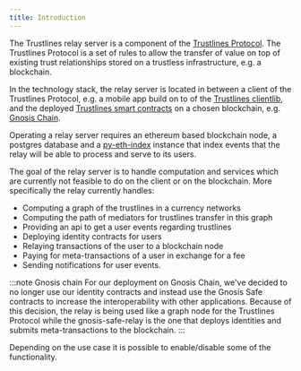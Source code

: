 ```yaml
---
title: Introduction
---
```


The Trustlines relay server is a component of the [Trustlines Protocol](https://trustlines.foundation/protocol.html).
The Trustlines Protocol is a set of rules to allow the transfer of value on top of existing trust
relationships stored on a trustless infrastructure, e.g. a blockchain.

In the technology stack, the relay server is located in between a client of the Trustlines Protocol,
e.g. a mobile app build on to of the [Trustlines clientlib](https://github.com/trustlines-protocol/clientlib), and the deployed
[Trustlines smart contracts](https://github.com/trustlines-protocol/contracts) on a chosen blockchain, e.g.
[Gnosis Chain](https://www.gnosis.io/).

Operating a relay server requires an ethereum based blockchain node, a postgres database
and a [py-eth-index](https://github.com/trustlines-protocol/py-eth-index)
instance that index events that the relay will be able to process and serve to its users.

The goal of the relay server is to handle computation and services which are currently not feasible to do on the client
or on the blockchain.
More specifically the relay currently handles:

- Computing a graph of the trustlines in a currency networks
- Computing the path of mediators for trustlines transfer in this graph
- Providing an api to get a user events regarding trustlines
- Deploying identity contracts for users
- Relaying transactions of the user to a blockchain node
- Paying for meta-transactions of a user in exchange for a fee
- Sending notifications for user events.

:::note Gnosis chain
For our deployment on Gnosis Chain, we've decided to no longer use our identity contracts and instead use the
Gnosis Safe contracts to increase the interoperability with other applications. Because of this decision, the relay
is being used like a graph node for the Trustlines Protocol while the gnosis-safe-relay is the one that deploys identities 
and submits meta-transactions to the blockchain.
:::

Depending on the use case it is possible to enable/disable some of the functionality.
